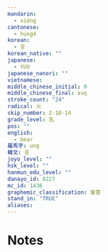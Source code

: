 ```yaml
---
mandarin:
  - xióng
cantonese:
  - hung4
korean:
  - 웅
korean_native: ""
japanese:
  - YUU
japanese_nanori: ""
vietnamese:
middle_chinese_initial: 0
middle_chinese_final: ɨuŋ
stroke_count: "24"
radical: 火
skip_number: 2-10-14
grade_level: 名
pos: ""
english:
  - bear
羅馬字: ung
韓文: 웅
joyo_level: ""
hsk_level: ""
hanmun_edu_level: ""
danayo_id: 8227
mc_id: 1436
graphemic_classification: 會意
stand_in: "TRUE"
aliases:
---
```


# Notes
